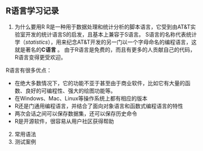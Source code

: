 ## R语言学习记录


1. 为什么要用R
R是一种用于数据处理和统计分析的脚本语言，它受到由AT&T实验室开发的统计语言S的启发，且基本上兼容于S语言。
S语言的名称代表统计学（*statistics*），用来纪念AT&T开发的另一门以一个字母命名的编程语言，这就是著名的**C语言** 。
由于R语言是免费的，而且有更多的人贡献自己的代码，R语言变得更受欢迎。

R语言有很多优点：
- 在绝大多数情况下，它的功能不亚于甚至由于商业软件，比如它有大量的函数、良好的可编程性、强大的绘图功能等。
- 在Windows、Mac、Linux等操作系统上都有相应的版本
- R还是门通用编程语言，并结合了面向对象语言和函数式编程语言的特性
- 两次会话之间可以保存数据集，还可以保存历史命令
- R是开源软件，很容易从用户社区获得帮助

2. 常用语法
3. 测试案例

